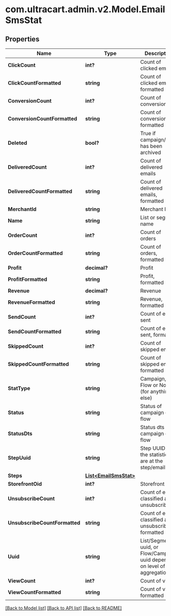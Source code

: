 # com.ultracart.admin.v2.Model.EmailSmsStat
## Properties

Name | Type | Description | Notes
------------ | ------------- | ------------- | -------------
**ClickCount** | **int?** | Count of clicked emails | [optional] 
**ClickCountFormatted** | **string** | Count of clicked emails, formatted | [optional] 
**ConversionCount** | **int?** | Count of conversions | [optional] 
**ConversionCountFormatted** | **string** | Count of conversions, formatted | [optional] 
**Deleted** | **bool?** | True if campaign/flow has been archived | [optional] 
**DeliveredCount** | **int?** | Count of delivered emails | [optional] 
**DeliveredCountFormatted** | **string** | Count of delivered emails, formatted | [optional] 
**MerchantId** | **string** | Merchant ID | [optional] 
**Name** | **string** | List or segment name | [optional] 
**OrderCount** | **int?** | Count of orders | [optional] 
**OrderCountFormatted** | **string** | Count of orders, formatted | [optional] 
**Profit** | **decimal?** | Profit | [optional] 
**ProfitFormatted** | **string** | Profit, formatted | [optional] 
**Revenue** | **decimal?** | Revenue | [optional] 
**RevenueFormatted** | **string** | Revenue, formatted | [optional] 
**SendCount** | **int?** | Count of emails sent | [optional] 
**SendCountFormatted** | **string** | Count of emails sent, formatted | [optional] 
**SkippedCount** | **int?** | Count of skipped emails | [optional] 
**SkippedCountFormatted** | **string** | Count of skipped emails, formatted | [optional] 
**StatType** | **string** | Campaign, Flow or None (for anything else) | [optional] 
**Status** | **string** | Status of campaign or flow | [optional] 
**StatusDts** | **string** | Status dts of campaign or flow | [optional] 
**StepUuid** | **string** | Step UUID if the statistics are at the step/email level | [optional] 
**Steps** | [**List&lt;EmailSmsStat&gt;**](EmailSmsStat.md) |  | [optional] 
**StorefrontOid** | **int?** | Storefront oid | [optional] 
**UnsubscribeCount** | **int?** | Count of emails classified as unsubscribe | [optional] 
**UnsubscribeCountFormatted** | **string** | Count of emails classified as unsubscribe, formatted | [optional] 
**Uuid** | **string** | List/Segment uuid, or Flow/Campaign uuid depending on level of stat aggregation. | [optional] 
**ViewCount** | **int?** | Count of views | [optional] 
**ViewCountFormatted** | **string** | Count of views, formatted | [optional] 


[[Back to Model list]](../README.md#documentation-for-models) [[Back to API list]](../README.md#documentation-for-api-endpoints) [[Back to README]](../README.md)

